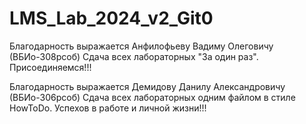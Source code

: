# LMS_Lab_2024_v2_Git0

Благодарность выражается Анфилофьеву Вадиму Олеговичу (ВБИо-308рсоб)
Сдача всех лабораторных "За один раз".
Присоединяемся!!!

Благодарность выражается Демидову Данилу Александровичу (ВБИо-306рсоб)
Сдача всех лабораторных одним файлом в стиле HowToDo.
Успехов в работе и личной жизни!!!
